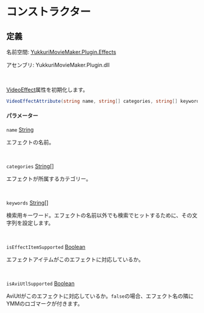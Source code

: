 # コンストラクター

## 定義

名前空間: [YukkuriMovieMaker.Plugin.Effects](../index.md)

アセンブリ: YukkuriMovieMaker.Plugin.dll

<br/>

[VideoEffect](index.md)属性を初期化します。

```csharp
VideoEffectAttribute(string name, string[] categories, string[] keywords, bool isEffectItemSupported = true, bool isAviUtlSupported = true)
```

#### パラメーター

`name` [String](https://learn.microsoft.com/ja-jp/dotnet/api/system.string)

エフェクトの名前。

<br/>

`categories` [String](https://learn.microsoft.com/ja-jp/dotnet/api/system.string)\[]

エフェクトが所属するカテゴリー。

<br/>

`keywords` [String](https://learn.microsoft.com/ja-jp/dotnet/api/system.string)\[]

検索用キーワード。エフェクトの名前以外でも検索でヒットするために、その文字列を設定します。

<br/>

`isEffectItemSupported` [Boolean](https://learn.microsoft.com/ja-jp/dotnet/api/system.boolean)

エフェクトアイテムがこのエフェクトに対応しているか。

<br/>

`isAviUtlSupported` [Boolean](https://learn.microsoft.com/ja-jp/dotnet/api/system.boolean)

AviUtlがこのエフェクトに対応しているか。`false`の場合、エフェクト名の隣にYMMのロゴマークが付きます。